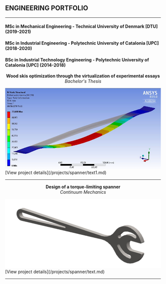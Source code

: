## ENGINEERING PORTFOLIO
---


#### MSc in Mechanical Engineering - Technical University of Denmark [DTU] (2019-2021)

#### MSc in Industrial Engineering - Polytechnic University of Catalonia [UPC] (2018-2020)

#### BSc in Industrial Technology Engineering - Polytechnic University of Catalonia [UPC] (2014-2018)
<p style="text-align:center;"><b>Wood skis optimization through the virtualization of experimental essays</b><br><i> Bachelor's Thesis</i></p>
<img src="images/TFG_cover.JPG?raw=true"/>
[View project details](/projects/spanner/text1.md)

---
<p style="text-align:center;"><b>Design of a torque-limiting spanner </b><br><i> Continuum Mechanics</i></p>
<img src="images/Spanner_cover.png?raw=true"/>
[View project details](/projects/spanner/text.md)

---
